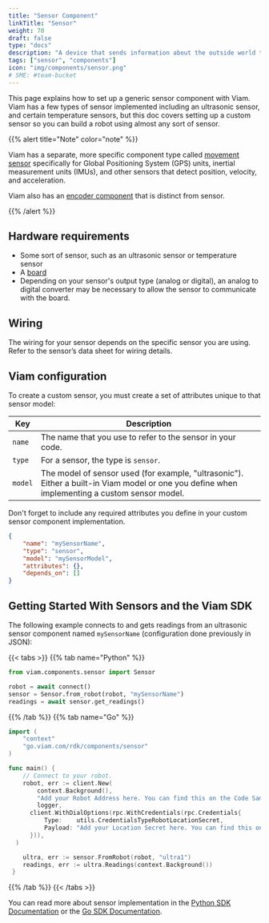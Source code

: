 ```yaml
---
title: "Sensor Component"
linkTitle: "Sensor"
weight: 70
draft: false
type: "docs"
description: "A device that sends information about the outside world to the computer controlling a robot."
tags: ["sensor", "components"]
icon: "img/components/sensor.png"
# SME: #team-bucket
---
```

This page explains how to set up a generic sensor component with Viam.
Viam has a few types of sensor implemented including an ultrasonic sensor, and certain temperature sensors, but this doc covers setting up a custom sensor so you can build a robot using almost any sort of sensor.

{{% alert title="Note" color="note" %}}

Viam has a separate, more specific component type called [movement sensor](/components/movement-sensor/) specifically for Global Positioning System (GPS) units, inertial measurement units (IMUs), and other sensors that detect position, velocity, and acceleration.

Viam also has an [encoder component](/components/encoder/) that is distinct from sensor.

{{% /alert %}}

## Hardware requirements

* Some sort of sensor, such as an ultrasonic sensor or temperature sensor
* A [board](/components/board/)
* Depending on your sensor's output type (analog or digital), an analog to digital converter may be necessary to allow the sensor to communicate with the board.

## Wiring

The wiring for your sensor depends on the specific sensor you are using.
Refer to the sensor’s data sheet for wiring details.

## Viam configuration

To create a custom sensor, you must create a set of attributes unique to that sensor model:

| Key     | Description                                                  |
| ------- | ----------------------------------------------------------   |
| `name`  | The name that you use to refer to the sensor in your code.   |
| `type`  | For a sensor, the type is `sensor`.                          |
| `model` | The model of sensor used (for example, "ultrasonic"). Either a built-in Viam model or one you define when implementing a custom sensor model. |

Don't forget to include any required attributes you define in your custom sensor component implementation.

``` json
{
    "name": "mySensorName",
    "type": "sensor",
    "model": "mySensorModel",
    "attributes": {},
    "depends_on": []
}
```

## Getting Started With Sensors and the Viam SDK

The following example connects to and gets readings from an ultrasonic sensor component named `mySensorName` (configuration done previously in JSON):

{{< tabs >}}
{{% tab name="Python" %}}

```python {class="line-numbers linkable-line-numbers"}
from viam.components.sensor import Sensor

robot = await connect()
sensor = Sensor.from_robot(robot, "mySensorName")
readings = await sensor.get_readings()
```

{{% /tab %}}
{{% tab name="Go" %}}

```go {class="line-numbers linkable-line-numbers"}
import (
    "context"
    "go.viam.com/rdk/components/sensor"
)

func main() { 
    // Connect to your robot.
    robot, err := client.New(
        context.Background(),
        "Add your Robot Address here. You can find this on the Code Sample tab of app.viam.com.",
        logger,
      client.WithDialOptions(rpc.WithCredentials(rpc.Credentials{
          Type:    utils.CredentialsTypeRobotLocationSecret,
          Payload: "Add your Location Secret here. You can find this on the Code Sample tab of app.viam.com.",
      })),
  )

    ultra, err := sensor.FromRobot(robot, "ultra1")
    readings, err := ultra.Readings(context.Background())
 }
```

{{% /tab %}}
{{< /tabs >}}

You can read more about sensor implementation in the [Python SDK Documentation](https://python.viam.dev/autoapi/viam/components/sensor/index.html) or the [Go SDK Documentation](https://pkg.go.dev/go.viam.com/rdk).
